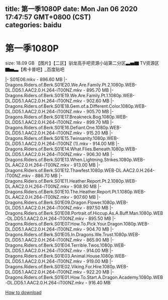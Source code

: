 
title: 第一季1080P
date: Mon Jan 06 2020 17:47:57 GMT+0800 (CST)    
categories: baidu
---

# 第一季1080P
size: 18.09 GB
 【图片】【二区】驯龙高手吧资源小站第二分区▃▅▇ TV资源区 ▇▅▃【希卡普吧】_百度贴吧
 
|- S01E06.mkv - 896.60 MB
|- Dragons.Riders.of.Berk.S01E20.We.Are.Family.Pt.2.1080p.WEB-DL.DD5.1.AAC2.0.H.264-iT00NZ.mkv - 895.70 MB
|- Dragons.Riders.of.Berk.S01E19.We.Are.Family.Pt.1.1080p.WEB-DL.DD5.1.AAC2.0.H.264-iT00NZ.mkv - 902.60 MB
|- Dragons.Riders.of.Berk.S01E18.Gem.of.a.Different.Color.1080p.WEB-DL.DD5.1.AAC2.0.H.264-iT00NZ.mkv - 905.70 MB
|- Dragons.Riders.of.Berk.S01E17.Breakneck.Bog.1080p.WEB-DL.DD5.1.AAC2.0.H.264-iT00NZ.mkv - 899.70 MB
|- Dragons.Riders.of.Berk.S01E16.Defiant.One.1080p.WEB-DL.DD5.1.AAC2.0.H.264-iT00NZ.mkv - 915.20 MB
|- Dragons.Riders.of.Berk.S01E15.Twinsanity.1080p.WEB-DL.DD5.1.AAC2.0.H.264-iT00NZ (1).mkv - 914.00 MB
|- Dragons.Riders.of.Berk.S01E14.What.Flies.Beneath.1080p.WEB-DL.DD5.1.AAC2.0.H.264-iT00NZ.mkv - 906.30 MB
|- Dragons.Riders.of.Berk.S01E13.When.Lightning.Strikes.1080p.WEB-DL.AAC2.0.H.264-iT00NZ.mkv - 913.00 MB
|- Dragons.Riders.of.Berk.S01E12.Thawfest.1080p.WEB-DL.AAC2.0.H.264-iT00NZ.mkv - 886.70 MB
|- Dragons.Riders.of.Berk.S01E11.Heather.Report.Pt.2.1080p.WEB-DL.AAC2.0.H.264-iT00NZ.mkv - 908.90 MB
|- Dragons.Riders.of.Berk.S01E10.The.Heather.Report.Pt.1.1080p.WEB-DL.AAC2.0.H.264-iT00NZ.mkv - 907.60 MB
|- Dragons.Riders.of.Berk.S01E09.Dragon.Flower.1080p.WEB-DL.DD5.1.AAC2.0.H.264-iT00NZ.mkv - 897.50 MB
|- Dragons.Riders.of.Berk.S01E08.Portrait.of.Hiccup.As.A.Buff.Man.1080p.WEB-DL.DD5.1.AAC2.0.H.264-iT00NZ.mkv - 895.50 MB
|- Dragons.Riders.of.Berk.S01E07.How.To.Pick.Your.Dragon.1080p.WEB-DL.DD5.1.AAC2.0.H.264-iT00NZ.mkv - 904.70 MB
|- Dragons.Riders.of.Berk.S01E05.In.Dragons.We.Trust.1080p.WEB-DL.DD5.1.AAC2.0.H.264-iT00NZ.mkv - 865.90 MB
|- Dragons.Riders.of.Berk.S01E04.Terrible.Twos.1080p.WEB-DL.DD5.1.AAC2.0.H.264-iT00NZ.mkv - 914.00 MB
|- Dragons.Riders.of.Berk.S01E03.Animal.House.1080p.WEB-DL.DD5.1.AAC2.0.H.264-iT00NZ.mkv - 919.00 MB
|- Dragons.Riders.of.Berk.S01E02.Viking.For.Hire.1080p.WEB-DL.DD5.1.AAC2.0.H.264-iT00NZ.mkv - 922.20 MB
|- Dragons.Riders.of.Berk.S01E01.How.To.Start.A.Dragon.Academy.1080p.WEB-DL.DD5.1.AAC2.0.H.264-iT00NZ.mkv - 916.40 MB

[How to download](https://bpcam.bemobtrk.com/go/2ceec3aa-1ca2-46d6-b9ff-aaa5c184517c?jno=5503)